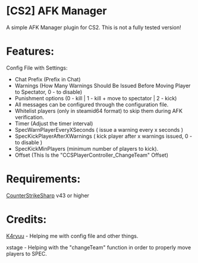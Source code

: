 # [CS2] AFK Manager
A simple AFK Manager plugin for CS2.
This is not a fully tested version!

# Features:
Config File with Settings:
  - Chat Prefix (Prefix in Chat)
  - Warnings (How Many Warnings Should Be Issued Before Moving Player to Spectator, 0 - to disable)
  - Punishment options (0 - kill | 1 - kill + move to spectator | 2 - kick)
  - All messages can be configured through the configuration file.
  - Whitelist players (only in steamid64 format) to skip them during AFK verification.
  - Timer (Adjust the timer interval)
  - SpecWarnPlayerEveryXSeconds ( issue a warning every x seconds )
  - SpecKickPlayerAfterXWarnings ( kick player after x warnings issued, 0 - to disable )
  - SpecKickMinPlayers (minimum number of players to kick).
  - Offset (This Is the "CCSPlayerController_ChangeTeam" Offset)

# Requirements:
[CounterStrikeSharp](https://github.com/roflmuffin/CounterStrikeSharp) v43 or higher

# Credits:
[K4ryuu](https://github.com/K4ryuu) - Helping me with config file and other things.

xstage - Helping with the "changeTeam" function in order to properly move players to SPEC.
